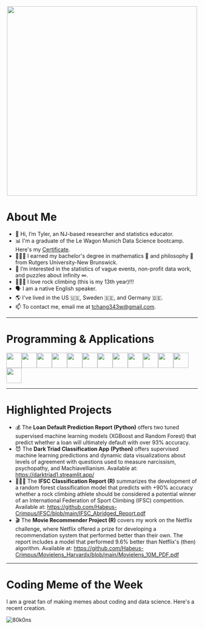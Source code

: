 <div id="header" align="center">
<img src="https://media.giphy.com/media/2IudUHdI075HL02Pkk/giphy.gif" width="500" height="500"/>
</div>

# About Me

* 👋 Hi, I’m Tyler, an NJ-based researcher and statistics educator.
* 📊 I'm a graduate of the Le Wagon Munich Data Science bootcamp. Here's my [Certificate](https://kitt.lewagon.com/schoolings/28904/public_diploma?token=b6a7b5017047253482d04c05baf61cc0a4a222a1aaf2258cb46762dad76bef47).
* 👨🏻‍🎓 I earned my bachelor's degree in mathematics 🧮 and philosophy 🤔 from Rutgers University-New Brunswick.
* 👀 I’m interested in the statistics of vague events, non-profit data work, and puzzles about infinity ∞.
* 🧗🏻‍♂️ I love rock climbing (this is my 13th year)!!!
* 🗣️ I am a native English speaker.
* 🌎 I've lived in the US 🇺🇸, Sweden 🇸🇪, and Germany 🇩🇪.
* 📫 To contact me, email me at tchang343w@gmail.com.

---
# Programming & Applications

<img height=40 src="https://cdn.jsdelivr.net/gh/devicons/devicon/icons/python/python-original.svg"/><img height=40
src="https://cdn.jsdelivr.net/gh/devicons/devicon/icons/pandas/pandas-original-wordmark.svg"/><img height=40
src="https://cdn.jsdelivr.net/gh/devicons/devicon/icons/numpy/numpy-original.svg"/><img height=40 src="https://cdn.jsdelivr.net/gh/devicons/devicon/icons/git/git-plain.svg"/><img height=40 
src="https://cdn.jsdelivr.net/gh/devicons/devicon/icons/r/r-original.svg"/><img height=40                                                   src="https://cdn.jsdelivr.net/gh/devicons/devicon/icons/postgresql/postgresql-original-wordmark.svg"/><img height=40
src="https://cdn.jsdelivr.net/gh/devicons/devicon/icons/fastapi/fastapi-original.svg"/><img height=40
src="https://cdn.jsdelivr.net/gh/devicons/devicon/icons/sqlite/sqlite-original.svg"/><img height=40
src="https://cdn.jsdelivr.net/gh/devicons/devicon/icons/docker/docker-original.svg"/><img height=40
src="https://cdn.jsdelivr.net/gh/devicons/devicon/icons/jupyter/jupyter-original-wordmark.svg"/><img height=40
src="https://cdn.jsdelivr.net/gh/devicons/devicon/icons/markdown/markdown-original.svg"/><img height=40
src="https://cdn.jsdelivr.net/gh/devicons/devicon/icons/github/github-original.svg"/><img height=40
src="https://cdn.jsdelivr.net/gh/devicons/devicon/icons/googlecloud/googlecloud-original.svg"/><img height=40
/>

---

# Highlighted Projects
* 💰 The **Loan Default Prediction Report (Python)** offers two tuned supervised machine learning models (XGBoost and Random Forest) that predict whether a loan will ultimately default with over 93% accuracy.
* 😈 The **Dark Triad Classification App (Python)** offers supervised machine learning predictions and dynamic data visualizations about levels of agreement with questions used to measure narcissism, psychopathy, and Machiavellianism. Available at: https://darktriad1.streamlit.app/
* 🧗🏻‍♂️ The **IFSC Classification Report (R)** summarizes the development of a random forest classification model that predicts with +90% accuracy whether a rock climbing athlete should be considered a potential winner of an International Federation of Sport Climbing (IFSC) competition. Available at: https://github.com/Habeus-Crimpus/IFSC/blob/main/IFSC_Abridged_Report.pdf
* 🎬 The **Movie Recommender Project (R)** covers my work on the Netflix challenge, where Netflix offered a prize for developing a recommendation system that performed better than their own. The report includes a model that performed 9.6% better than Netflix's (then) algorithm. Available at: https://github.com/Habeus-Crimpus/Movielens_Harvardx/blob/main/Movielens_10M_PDF.pdf

---
# Coding Meme of the Week

I am a great fan of making memes about coding and data science. Here's a recent creation.

![80k0ns](https://github.com/Habeus-Crimpus/Habeus-Crimpus/assets/96104109/41a8a403-945b-4e79-ba80-74518daa0e41)

